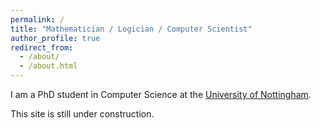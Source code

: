 ```yaml
---
permalink: /
title: "Mathematician / Logician / Computer Scientist"
author_profile: true
redirect_from: 
  - /about/
  - /about.html
---
```


I am a PhD student in Computer Science at the [University of Nottingham](https://www.nottingham.ac.uk/).

This site is still under construction.